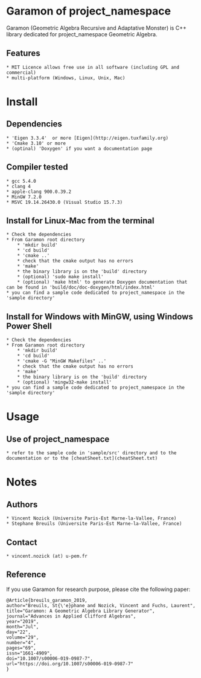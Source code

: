 Garamon of project_namespace
=================

Garamon (Geometric Algebra Recursive and Adaptative Monster) is C++ library dedicated for project_namespace Geometric Algebra.

## Features
    * MIT Licence allows free use in all software (including GPL and commercial)
    * multi-platform (Windows, Linux, Unix, Mac)


Install
=======

## Dependencies
    * 'Eigen 3.3.4'  or more [Eigen](http://eigen.tuxfamily.org)
    * 'Cmake 3.10' or more
    * (optinal) 'Doxygen' if you want a documentation page

## Compiler tested
    * gcc 5.4.0
    * clang 4
    * apple-clang 900.0.39.2
    * MinGW 7.2.0
    * MSVC 19.14.26430.0 (Visual Studio 15.7.3)

## Install for Linux-Mac from the terminal
    * Check the dependencies
    * From Garamon root directory
        * 'mkdir build'
        * 'cd build'
        * 'cmake ..'
        * check that the cmake output has no errors
        * 'make'
        * the binary library is on the 'build' directory
        * (optional) 'sudo make install'
        * (optional) 'make html' to generate Doxygen documentation that can be found in 'build/doc/doc-doxygen/html/index.html'
    * you can find a sample code dedicated to project_namespace in the 'sample directory'


## Install for Windows with MinGW, using Windows Power Shell
    * Check the dependencies
    * From Garamon root directory
        * 'mkdir build'
        * 'cd build'
        * 'cmake -G "MinGW Makefiles" ..'
        * check that the cmake output has no errors
        * 'make'
        * the binary library is on the 'build' directory
        * (optional) 'mingw32-make install'
    * you can find a sample code dedicated to project_namespace in the 'sample directory'


Usage
=====

## Use of project_namespace

    * refer to the sample code in 'sample/src' directory and to the documentation or to the [cheatSheet.txt](cheatSheet.txt)


Notes
=====

## Authors
    * Vincent Nozick (Universite Paris-Est Marne-la-Vallee, France)
    * Stephane Breuils (Universite Paris-Est Marne-la-Vallee, France)

## Contact
    * vincent.nozick (at) u-pem.fr

## Reference
If you use Garamon for research purpose, please cite the following paper:

	@Article{breuils_garamon_2019,
	author="Breuils, St{\'e}phane and Nozick, Vincent and Fuchs, Laurent",
	title="Garamon: A Geometric Algebra Library Generator",
	journal="Advances in Applied Clifford Algebras",
	year="2019",
	month="Jul",
	day="22",
	volume="29",
	number="4",
	pages="69",
	issn="1661-4909",
	doi="10.1007/s00006-019-0987-7",
	url="https://doi.org/10.1007/s00006-019-0987-7"
	}



